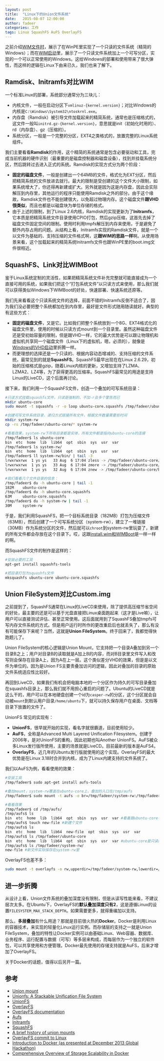 ```yaml
---
layout: post
title:  "Linux下的Union文件系统"
date:   2015-08-07 12:00:00
author: fadeer
categories: 工作
tags: Linux SquashFS AuFS OverlayFS
---
```


之前介绍[WIM文件时][wimfile]，展示了在WinPE里实现了一个只读的文件系统（精简的Windows）；而在[WIM启动][wimboot]里，展示了一个只读文件系统加上一个可写分区，实现的一个可以正常使用的Windows。这给Windows的部署和使用带来了很大弹性，而这样的逻辑在Linux下由来已久，我们也来了解下。

Ramdisk、Initramfs对比WIM
----
一个标准Linux的部署，系统部分通常分为三块儿：

* 内核文件，一般在启动分区下`vmlinuz-{kernel.version}`；对比Windows的内核是`C:\Windows\System32\ntoskrnl.exe`。
* 内存盘（Ramdisk）被引导文件加载起来的精简系统，通常也是压缩格式的，这文件一般叫`initrd.gz-{kernel.version}`，意思就是init（初始化时用的）、rd（内存盘）、gz（压缩的）。
* 系统分区，一般是一个完整的分区，EXT4之类格式的，放置完整的Linux系统组件。

我们主要看看**Ramdisk**的作用，这个精简的系统通常是包含必要驱动和工具，完成当前机器的硬件识别（最重要的是磁盘控制器和磁盘设备），找到并挂载系统分区，然后跳转过去进入正式的系统。Ramdisk的实现方式分为两个阶段：

* **固定的磁盘文件**，一般是创建出一个64MB的文件，格式化为EXT分区，然后把精简系统的文件放进去就行。最大的限制是受创建的这个文件大小限制，如果系统增大了，你还得再新建或扩大。另外就是因为这是内存盘，因此会实际解压到内存里，其他运行的程序只能使用Ramdisk之外的部分。由于这个缘故，Ramdisk文件也不能创建很大，以免超过物理内存。这个磁盘文件**跟VHD很类似**，而且也都是以磁盘块为单位存储的格式。
* 由于上述的限制，到了Linux 2.6内核，Ramdisk的实现更新为了**Initramfs**，它本质是把精简系统文件目录使用CPIO打包，然后gzip压缩，这首先去掉了磁盘文件固定空间的限制。使用时利用tmpfs解压到内存来使用，于是避免了额外内存占用的问题。从结构上看，Initramfs实现的Ramdisk文件，就是一个以文件为基础的、支持压缩的文件格式啊，这**跟WIM的思路一样**啊。从使用场景来看，这个加载起来的精简系统Initramfs文件也跟WinPE里的boot.img文件很相近。

SquashFS、Link对比WIMBoot
----
鉴于Linux系统定制的灵活性，如果把精简系统文件补充完整就可能直接成为一个直接可用的系统，如果我们把这个“打包系统文件”以只读方式来使用，那么我们就可以获得类似Windows下WIMBoot的好处，快速部署、快速系统还原等。

我们先来看看这个只读系统文件的选择，前面不错的Initramfs反倒不适合了，因为我们没必要把整个系统都加在到内存里，最好是文件形式随用随读就好。典型的有这些方式：

* **固定的磁盘文件**，又是它。比如我们把整个系统放到一个8G、EXT4格式化的磁盘文件里，使用的时候以只读方式mount到一个目录里。虽然这种磁盘文件还是受初始容量的限制，但是跟VHD一样，它的最大优势是可以跟让物理机和虚拟机共享同一个磁盘文件（Linux下的虚拟机，嗯，必须的），就像是[Windows的VHD启动][vhdboot]里折腾一样。
* 而更理想的选择还是一个只读的、根据内容动态增减的、支持压缩的文件系统，最常见到的就是**SquashFS**。SquashFS最早出现在在Linux 2.6.29，初始的压缩格式是gzip，随着Linux内核的更新，又增加支持了LZMA、LZMA2、LZ4等，为了获得更高的压缩率。SquashFS最常见的用途是支持Linux的LiveCD，这个后面再讨论。

接下来，我们利用一个SquashFS文件，创造一个叠加的可写系统目录：

~~~bash
#只读方式挂载squashfs文件，只读是强制的，不加-r会多个警告而已
mkdir ubuntu-core
sudo mount -t squashfs -r -o loop ubuntu-core.squashfs /tmp/fadeer/ubuntu-core/

#创建可写文件系统目录，递归方式链接所有文件，根据文件数量需要些时间
mkdir system-rw
cp -rs /tmp/fadeer/ubuntu-core/* system-rw

#看看效果，system-rw下所有目录都是实体，所有文件都是指向ubuntu-core的连接
/tmp/fadeer$ ls ubuntu-core
bin  etc  home  lib  lib64  opt  sbin  sys  usr  var
/tmp/fadeer$ ls system-rw/
bin  etc  home  lib  lib64  opt  sbin  sys  usr  var
/tmp/fadeer$ ll system-rw/bin/ | tail -3
lrwxrwxrwx  1 ys ys   33 Aug  6 17:04 zless -> /tmp/fadeer/ubuntu-core/bin/zless*
lrwxrwxrwx  1 ys ys   33 Aug  6 17:04 zmore -> /tmp/fadeer/ubuntu-core/bin/zmore*
lrwxrwxrwx  1 ys ys   32 Aug  6 17:04 znew -> /tmp/fadeer/ubuntu-core/bin/znew*

#我们看看几个文件目录的信息：
/tmp/fadeer$ du -h ubuntu-core | tail -1
182M    ubuntu-core
/tmp/fadeer$ du -h ubuntu-core.squashfs
63M     ubuntu-core.squashfs
/tmp/fadeer$ du -h system-rw | tail -1
30M     system-rw
~~~

于是，我们利用SquashFS，把一个目标系统目录（182MB）打包为压缩文件（63MB），然后创建了一个可写系统分区（system-rw），建立了一堆链接（30MB）作为系统分区的文件，然后就可以`chroot`到system-rw里玩耍了，新建的所有文件都会存放在这个目录下。哎，这跟[install.wim和WIMBoot][wimboot]是一样一样的啊。

而SquashFS文件的制作是这样的：

~~~bash
#安装必要的工具
apt-get install squashfs-tools

#把目录打包为squashfs文件
mksquashfs ubuntu-core ubuntu-core.squashfs
~~~

Union FileSystem对比Custom.img
----
之前提到了，SquashFS通常在Linux的LiveCD来使用，除了提供高压缩节省空间的好处，最主要的还是可以基于光盘直接把Linux桌面跑起来（这才是Live嘛），让用户可以直接测试评估、甚至正常使用。这后面就用到了SquashFS叠加tmpfs可写内存文件系统的方式。但是用户运行时所作的更改重启后也就丢失了，那么有没有可能保存下来呢？当然，这就是**Union FileSystem**。终于回来了，我都觉得快跑题儿了。
<!--preview-end-->

Union FileSystem的核心逻辑是Union Mount，它支持把一个目录A叠加到另一个目录B之上；用户对目录B的读取就是A加上B的内容，而对B目录里文件写入和改写则会保存在目录A上，因为A在上一层。这个类似差分VHD的效果，但是是以文件为单位的。因为是Union FS主要责叠加访问的逻辑，因此对叠加的目录的原始文件系统适应性比较好。

再回到LiveCD，如果我们有机会把电脑本地的一个分区作为持久的可写目录叠加在squashfs目录上，那么我们就不用担心重启的问题了。Ubuntu的LiveCD就是这么干的，用户可以在本地硬盘创建一个id为`casper-rw`的分区，这个分区就会自动被`mount`到默认用户目录`/home/ubuntu`下，就可以持久保存用户在桌面、文档等目录下放置的文件了。

UnionFS 常见的实现有：

* **UnionFS**，很早就开始的实现，看名字就很霸道，目前使用较少。
* **AuFS**，全称是Advanced Multi Layered Unification Filesystem。创建于2006年，是对UnionFS的重构，因此初期也叫Another UnionFS。AuFS被众多Linux发行版所使用，主要的场景就是LiveCD。目前最新的版本是AuFS4。
* **OverlayFS**，近几年的Ubuntu发行版就使用的这个实现。OverlayFS的最大优势是在Linux 3.18时合并到内核，成为了Linux内建支持的文件系统了。

我们以AuFS为例，看看使用的效果：

~~~bash
#安装工具
/tmp/fadeer$ sudo apt-get install aufs-tools

#叠加mount，system-rw覆盖在ubuntu-core上，叠加的入口在/tmp/aufs
/tmp/fadeer$ sudo mount -t aufs -o br=/tmp/fadeer/system-rw:/tmp/fadeer/ubuntu-core none /tmp/aufs

#看看效果
/tmp/fadeer$ cd /tmp/aufs/
/tmp/aufs$ ls
bin  etc  home  lib  lib64  opt  sbin  sys  usr  var #看着跟ubuntu-core一样
/tmp/aufs$ touch new-file #新建个文件
/tmp/aufs$ ls
bin  etc  home  lib  lib64  new-file  opt  sbin  sys  usr  var
/tmp/aufs$ ls /tmp/fadeer/ubuntu-core
bin  etc  home  lib  lib64  opt  sbin  sys  usr  var #ubuntu-core是只读的
/tmp/aufs$ ls /tmp/fadeer/system-rw/
new-file #新文件实际保存在system-rw里
~~~

OverlayFS也差不多：

~~~bash
sudo mount -t overlayfs -o rw,upperdir=/tmp/fadeer/system-rw,lowerdir=/tmp/fadeer/ubuntu-core overlayfs /tmp/overlayfs
~~~

进一步折腾
----
从设计上看，Union文件系统的叠加深度没有限制，但是从读写性能来看，不建议层次太多。在Ubuntu下，OverlayFS的**默认叠加深度只有2**，这是遵循Linux的设置`FILESYSTEM_MAX_STACK_DEPTH`。如果需要更多，就得重编加以支持。

那么，**多层叠加**有什么用途？那就是目前很火热的**Docker**。Docker是利用Linux的容器技术，来实现的轻量化Linux运行实例。而存储层的支持之一就是Union FileSystem，叠加的特性让Docker实例可以由基础Linux、Web容器、数据库、业务程序、运行配置与数据（可写）等多层来构成，而每层作为一个独立的软件包，可以共享使用和方便管理。Docker最先使用的存储支持就是AuFS，后来才增加了OverlayFS。

关于Docker的话题，值得以后另开一篇。

参考
----
* [Union mount](https://en.wikipedia.org/wiki/Union_mount)
* [Unionfs: A Stackable Unification File System](http://unionfs.filesystems.org/)
* [UnionFS](https://en.wikipedia.org/wiki/UnionFS)
* [OverlayFS](https://en.wikipedia.org/wiki/OverlayFS)
* [OverlayFS documentation](https://git.kernel.org/cgit/linux/kernel/git/torvalds/linux.git/tree/Documentation/filesystems/overlayfs.txt)
* [Aufs](http://aufs.sourceforge.net/)
* [Initramfs](https://wiki.ubuntu.com/Initramfs)
* [SquashFS](https://en.wikipedia.org/wiki/SquashFS)
* [A brief history of union mounts](https://lwn.net/Articles/396020/)
* [OverlayFS commit to Linux](https://github.com/torvalds/linux/commit/e9be9d5e76e34872f0c37d72e25bc27fe9e2c54c)
* [Introduction to Docker (as presented at December 2013 Global Hackathon)](http://www.slideshare.net/jpetazzo/introduction-to-docker-0-7-hackathon)
* [Comprehensive Overview of Storage Scalability in Docker](http://developerblog.redhat.com/2014/09/30/overview-storage-scalability-docker/)

[wimfile]: http://fadeer.github.io/工作/2015/08/05/windows-wim-fileformat.html
[wimboot]: http://fadeer.github.io/工作/2015/08/06/windows-wim-boot.html
[vhdboot]: http://fadeer.github.io/%E5%B7%A5%E4%BD%9C/2015/07/23/windows-native-vhd-boot.html



